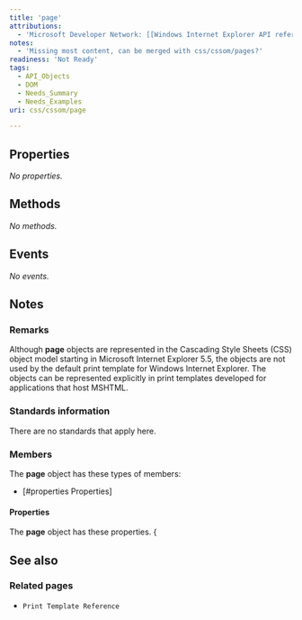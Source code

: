 ```yaml
---
title: 'page'
attributions:
  - 'Microsoft Developer Network: [[Windows Internet Explorer API reference](http://msdn.microsoft.com/en-us/library/ie/hh828809%28v=vs.85%29.aspx) Article]'
notes:
  - 'Missing most content, can be merged with css/cssom/pages?'
readiness: 'Not Ready'
tags:
  - API_Objects
  - DOM
  - Needs_Summary
  - Needs_Examples
uri: css/cssom/page

---
```

## Properties

*No properties.*

## Methods

*No methods.*

## Events

*No events.*

## Notes

### Remarks

Although **page** objects are represented in the Cascading Style Sheets (CSS) object model starting in Microsoft Internet Explorer 5.5, the objects are not used by the default print template for Windows Internet Explorer. The objects can be represented explicitly in print templates developed for applications that host MSHTML.

### Standards information

There are no standards that apply here.

### Members

The **page** object has these types of members:

-   [\#properties Properties]

#### Properties

The **page** object has these properties. {

## See also

### Related pages

-   `Print Template Reference`
